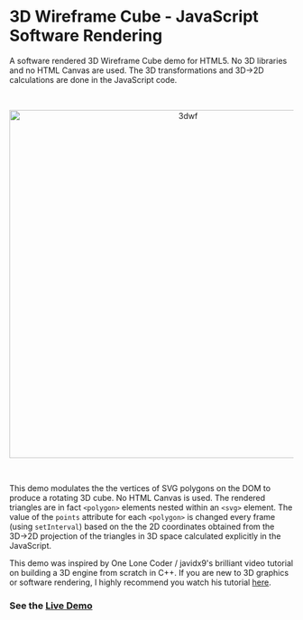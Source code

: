 # 3D Wireframe Cube - JavaScript Software Rendering

A software rendered 3D Wireframe Cube demo for HTML5. No 3D libraries and no HTML Canvas are used. The 3D transformations and 3D&rarr;2D calculations are done in the JavaScript code.

<br/>
<p align="center">
  <img width="618" alt="3dwf" src="https://github.com/ZeroDayArcade/HTML5-3D-Wireframe-Cube/assets/141867962/a2fabb93-a49f-49ed-9ee9-e3f4c51ceaf1">
</p>

<br/>

This demo modulates the the vertices of SVG polygons on the DOM to produce a rotating 3D cube. No HTML Canvas is used. The rendered triangles are in fact `<polygon>` elements nested within an `<svg>` element. The value of the `points` attribute for each `<polygon>` is changed every frame (using `setInterval`) based on the the 2D coordinates obtained from the 3D&rarr;2D projection of the triangles in 3D space calculated explicitly in the JavaScript. 

This demo was inspired by One Lone Coder / javidx9's brilliant video tutorial on building a 3D engine from scratch in C++. If you are new to 3D graphics or software rendering, I highly recommend you watch his tutorial <a target="_blank" href="https://www.youtube.com/watch?v=ih20l3pJoeU">here</a>.

### See the <a href="https://zerodayarcade.com/demos/3d-wireframe">Live Demo</a>
